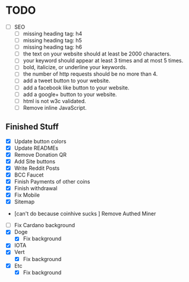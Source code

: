 # TODO
- [ ] SEO
    - [ ] missing heading tag: h4
    - [ ] missing heading tag: h5
    - [ ] missing heading tag: h6
    - [ ] the text on your website should at least be 2000 characters.
    - [ ] your keyword should appear at least 3 times and at most 5 times.
    - [ ] bold, italicize, or underline your keywords.
    - [ ] the number of http requests should be no more than 4.
    - [ ] add a tweet button to your website.
    - [ ] add a facebook like button to your website.
    - [ ] add a google+ button to your website.
    - [ ] html is not w3c validated.
    - [ ] Remove inline JavaScript.
## Finished Stuff
- [X] Update button colors
- [X] Update READMEs
- [X] Remove Donation QR
- [X] Add Site buttons
- [X] Write Reddit Posts
- [X] BCC Faucet
- [X] Finish Payments of other coins
- [X] Finish withdrawal
- [X] Fix Mobile
- [X] Sitemap
- [can't do because coinhive sucks ] Remove Authed Miner
- [ ] Fix Cardano background
- [X] Doge
    - [x] Fix background
- [X] IOTA
- [X] Vert
   - [X] Fix background
- [X] Etc
    - [X] Fix background
